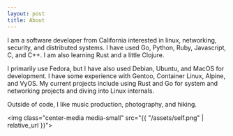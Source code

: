 ```yaml
---
layout: post
title: About
---
```


I am a software developer from California interested in linux, networking, security, and distributed systems. I have used Go, Python, Ruby, Javascript, C, and C++. I am also learning Rust and a little Clojure.

I primarily use Fedora, but I have also used Debian, Ubuntu, and MacOS for development. I have some experience with Gentoo, Container Linux, Alpine, and VyOS. My current projects include using Rust and Go for system and networking projects and diving into Linux internals.

Outside of code, I like music production, photography, and hiking.

<img class="center-media media-small" src="{{ "/assets/self.png" | relative_url
}}">
